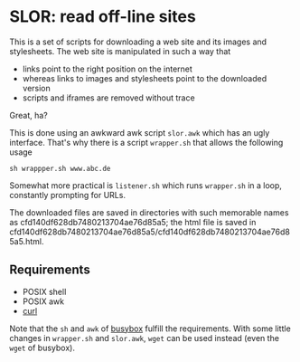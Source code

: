 # SLOR: read off-line sites

This is a set of scripts for downloading a web site and its
images and stylesheets. The web site is manipulated in such a
way that

*   links point to the right position on the internet
*   whereas links to images and stylesheets point to the
    downloaded version
*   scripts and iframes are removed without trace

Great, ha?

This is done using an awkward awk script `slor.awk` which has an
ugly interface. That's why there is a script `wrapper.sh` that
allows the following usage

    sh wrappper.sh www.abc.de

Somewhat more practical is `listener.sh` which runs `wrapper.sh`
in a loop, constantly prompting for URLs.

The downloaded files are saved in directories with such
memorable names as cfd140df628db7480213704ae76d85a5; the html
file is saved in
cfd140df628db7480213704ae76d85a5/cfd140df628db7480213704ae76d85a5.html.

## Requirements

*   POSIX shell
*   POSIX awk
*   [curl](http://curl.haxx.se/)

Note that the `sh` and `awk` of
[busybox](http://www.busybox.net/) fulfill the requirements.
With some little changes in `wrapper.sh` and `slor.awk`, `wget`
can be used instead (even the `wget` of busybox).
